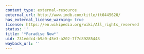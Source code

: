 ```yaml
---
content_type: external-resource
external_url: http://www.imdb.com/title/tt0445620/
has_external_license_warning: true
license: https://en.wikipedia.org/wiki/All_rights_reserved
status: ''
title: '*Paradise Now*'
uid: 731eddc4-b9a0-45e3-a202-7f7c89285448
wayback_url: ''
---
```

